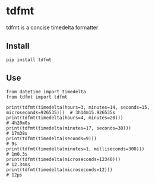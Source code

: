 tdfmt
=====

tdfmt is a concise timedelta formatter

Install
-------

	pip install tdfmt

Use
---

	from datetime import timedelta
	from tdfmt import tdfmt

	print(tdfmt(timedelta(hours=3, minutes=14, seconds=15, microseconds=926535)))  # 3h14m15.926535s
	print(tdfmt(timedelta(hours=4, minutes=20)))                                   # 4h20m0s
	print(tdfmt(timedelta(minutes=17, seconds=38)))                                # 17m38s
	print(tdfmt(timedelta(seconds=9)))                                             # 9s
	print(tdfmt(timedelta(minutes=1, milliseconds=300)))                           # 1m0.3s
	print(tdfmt(timedelta(microseconds=12340)))                                    # 12.34ms
	print(tdfmt(timedelta(microseconds=12)))                                       # 12µs
